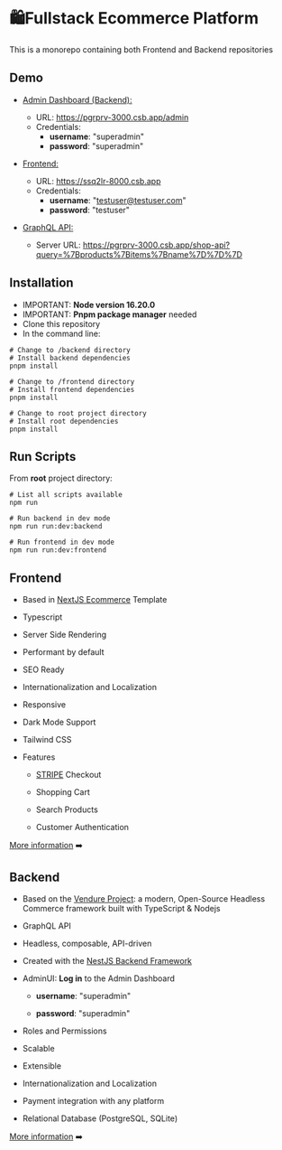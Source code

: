 # 🛍Fullstack Ecommerce Platform

This is a monorepo containing both Frontend and Backend repositories

## Demo
- <u>Admin Dashboard (Backend):</u>
  - URL: https://pgrprv-3000.csb.app/admin
  - Credentials:
    - **username**: "superadmin"
    - **password**: "superadmin"

- <u>Frontend:</u>

  - URL: https://ssq2lr-8000.csb.app
  - Credentials:
    - **username**: "testuser@testuser.com"
    - **password**: "testuser"

- <u>GraphQL API:</u>
  - Server URL: https://pgrprv-3000.csb.app/shop-api?query=%7Bproducts%7Bitems%7Bname%7D%7D%7D

## Installation
- IMPORTANT: **Node version 16.20.0**
- IMPORTANT: **Pnpm package manager** needed
- Clone this repository
- In the command line:

```shell
# Change to /backend directory
# Install backend dependencies
pnpm install

# Change to /frontend directory
# Install frontend dependencies
pnpm install

# Change to root project directory
# Install root dependencies
pnpm install
```    

## Run Scripts

From **root** project directory:

```shell
# List all scripts available
npm run

# Run backend in dev mode
npm run run:dev:backend

# Run frontend in dev mode
npm run run:dev:frontend

```




## Frontend

- Based in [NextJS Ecommerce](https://nextjs.org/commerce) Template

- Typescript

- Server Side Rendering

- Performant by default

- SEO Ready

- Internationalization and Localization

- Responsive

- Dark Mode Support

- Tailwind CSS

- Features
  - [STRIPE](https://stripe.com/es) Checkout

  - Shopping Cart

  - Search Products

  - Customer Authentication



[More information](./frontend/README.md) ➡️




## Backend

- Based on the [Vendure Project](https://www.vendure.io): a modern, Open-Source Headless Commerce framework built with TypeScript & Nodejs

- GraphQL API

- Headless, composable, API-driven

- Created with the [NestJS Backend Framework](https://nestjs.com/)

- AdminUI: **Log in** to the Admin Dashboard
  - **username**: "superadmin"

  - **password**: "superadmin"

- Roles and Permissions

- Scalable

- Extensible

- Internationalization and Localization

- Payment integration with any platform

- Relational Database (PostgreSQL, SQLite)


[More information](./backend/README.md) ➡️
